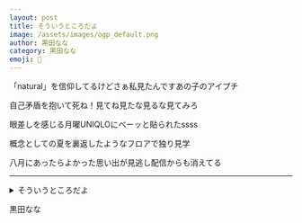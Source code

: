```yaml
---
layout: post
title: そういうところだよ
image: /assets/images/ogp_default.png
author: 黒田なな
category: 黒田なな
emoji: 🐹
---
```


<div class="tanka-area"><div class="tanka">
<p>「natural」を信仰してるけどさぁ私見たんですあの子のアイプチ</p>
<p>自己矛盾を抱いて死ね！見てね見たな見るな見てみろ</p>
<p>眼差しを感じる月曜UNIQLOにベーッと貼られたssss</p>
<p>概念としての夏を裏返したようなフロアで独り見学</p>
<p>八月にあったらよかった思い出が見逃し配信からも消えてる</p></div></div>

---

<details><summary>そういうところだよ</summary>
「natural」を信仰してるけどさぁ私見たんですあの子のアイプチ<br />
自己矛盾を抱いて死ね！見てね見たな見るな見てみろ<br />
眼差しを感じる月曜UNIQLOにベーッと貼られたssss<br />
概念としての夏を裏返したようなフロアで独り見学<br />
八月にあったらよかった思い出が見逃し配信からも消えてる<br />
<br />
</details>

黒田なな

